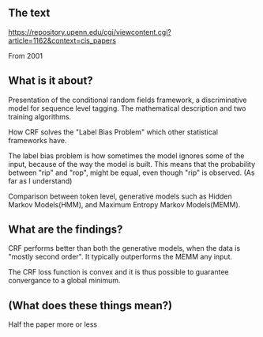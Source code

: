 ## The text
https://repository.upenn.edu/cgi/viewcontent.cgi?article=1162&context=cis_papers

From 2001

## What is it about?
Presentation of the conditional random fields framework, a discriminative model for sequence level tagging.
The mathematical description and two training algorithms.

How CRF solves the "Label Bias Problem" which other statistical frameworks have.

The label bias problem is how sometimes the model ignores some of the input, because of the way the model is built.
This means that the probability between "rip" and "rop", might be equal, even though "rip" is observed. (As far as I understand)

Comparison between token level, generative models such as Hidden Markov Models(HMM), and Maximum Entropy Markov Models(MEMM).

## What are the findings?
CRF performs better than both the generative models, when the data is "mostly second order". 
It typically outperforms the MEMM any input.

The CRF loss function is convex and it is thus possible to guarantee convergance to a global minimum.

## (What does these things mean?)
Half the paper more or less 